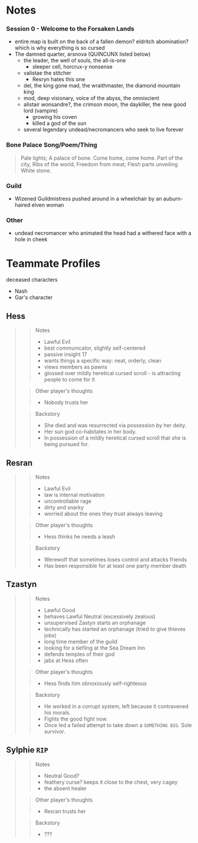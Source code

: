 # Notes

### Session 0 - Welcome to the Forsaken Lands
- entire map is built on the back of a fallen demon? eldritch abomination? which is why everything is so cursed
- The damned quarter, arsnova (QUINCUNX listed below)
  - the leader, the well of souls, the all-is-one
    - sleeper cell, horcrux-y nonsense
  - valistae the stitcher
    - Resryn hates this one
  - del, the king gone mad, the wraithmaster, the diamond mountain king
  - mod, deep visionary, voice of the abyss, the omniscient
  - alistair wonsandre?, the crimson moon, the daykiller, the new good lord (vampire)
    - growing his coven
    - killed a god of the sun
  - several legendary undead/necromancers who seek to live forever

### Bone Palace Song/Poem/Thing
>Pale lights;
>A palace of bone.
>Come home, come home.
>Part of the city,
>Ribs of the world,
>Freedom from meat;
>Flesh parts unveiling
>White stone.

### Guild
- Wizened Guildmistress pushed around in a wheelchair by an auburn-haired elven woman

### Other
- undead necromancer who animated the head had a withered face with a hole in cheek

# Teammate Profiles

deceased characters
- Nash
- Gar's character

## Hess
>>Notes
>>- Lawful Evil
>>- best communicator, slightly self-centered
>>- passive insight 17
>>- wants things a specific way: neat, orderly, clean
>>- views members as pawns
>>- glossed over mildly heretical cursed scroll - is attracting people to come for it
>
>>Other player's thoughts
>>- Nobody trusts her
>
>>Backstory
>>- She died and was resurrected via possession by her deity.
>>- Her sun god co-habitates in her body.
>>- In possession of a mildly heretical cursed scroll that she is being pursued for.

## Resran
>>Notes
>>- Lawful Evil
>>- law is internal motivation
>>- uncontrollable rage
>>- dirty and snarky
>>- worried about the ones they trust always leaving
>
>>Other player's thoughts
>>- Hess thinks he needs a leash
>
>>Backstory
>>- Werewolf that sometimes loses control and attacks friends
>>- Has been responsible for at least one party member death


## Tzastyn
>>Notes
>>- Lawful Good
>>- behaves Lawful Neutral (excessively zealous)
>>- unsupervised Zastyn starts an orphanage
>>- technically has started an orphanage (tried to give thieves jobs)
>>- long time member of the guild
>>- looking for a tiefling at the Sea Dream Inn
>>- defends temples of their god
>>- jabs at Hess often
>
>>Other player's thoughts
>>- Hess finds him obnoxiously self-righteous
>
>>Backstory
>>- He worked in a corrupt system, left because it contravened his morals.
>>- Fights the good fight now.
>>- Once led a failed attempt to take down a `SOMETHING BIG`. Sole survivor.

## Sylphie `RIP`
>>Notes
>>-  Neutral Good?
>>- feathery curse? keeps it close to the chest, very cagey
>>- the absent healer
>
>>Other player's thoughts
>>- Resran trusts her
>
>>Backstory
>>- ???
